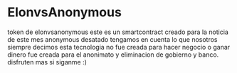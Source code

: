# ElonvsAnonymous
token de elonvsanonymous
este es un smartcontract creado para la noticia de este mes anonymous desatado 
tengamos en cuenta lo que nosotros siempre decimos esta tecnologia no fue creada para hacer negocio o ganar dinero fue creada para el anonimato y eliminacion de gobierno y banco.
disfruten mas si siganme :)
